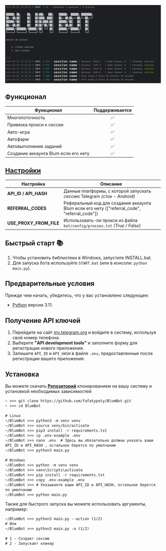 <img src="./.github/images/image.png" alt="">

## Функционал

| Функционал                           | Поддерживается |
|--------------------------------------|:--------------:|
| Многопоточность                      |       ✅        |
| Привязка прокси к сессии             |       ✅        |
| Авто-игра                            |       ✅        |
| Автофарм                             |       ✅        |
| Автовыполнение заданий               |       ✅        |
| Создание аккаунта Blum если его нету |       ✅        |

## [Настройки](./.env-example)

| Настройка               | Описание                                                                                          |
|-------------------------|---------------------------------------------------------------------------------------------------|
| **API_ID / API_HASH**   | Данные платформы, с которой запускать сессию Telegram _(сток - Android)_                          |
| **REFERRAL_CODES**      | Реферальный код для создания аккаунта Blum если его нету     (["referral_code", "referral_code"]) |
| **USE_PROXY_FROM_FILE** | Использовать-ли прокси из файла `bot/config/proxies.txt` _(True / False)_                         |

## Быстрый старт 📚

1. Чтобы установить библиотеки в Windows, запустите INSTALL.bat.
2. Для запуска бота используйте `START.bat` (или в консоли: `python main.py`).

## Предварительные условия

Прежде чем начать, убедитесь, что у вас установлено следующее:

- [Python](https://www.python.org/downloads/) версии 3.11.

## Получение API ключей

1. Перейдите на сайт [my.telegram.org](https://my.telegram.org) и войдите в систему, используя свой номер телефона.
2. Выберите **"API development tools"** и заполните форму для регистрации нового приложения.
3. Запишите `API_ID` и `API_HASH` в файле `.env`, предоставленные после регистрации вашего приложения.

## Установка

Вы можете скачать [**Репозиторий**](https://github.com/fafatypoty/BlumBot) клонированием на вашу систему и
установкой необходимых зависимостей:

```shell
~ >>> git clone https://github.com/fafatypoty/BlumBot.git
~ >>> cd BlumBot

# Linux
~/BlumBot >>> python3 -m venv venv
~/BlumBot >>> source venv/bin/activate
~/BlumBot >>> pip3 install -r requirements.txt
~/BlumBot >>> cp .env-example .env
~/BlumBot >>> nano .env  # Здесь вы обязательно должны указать ваши API_ID и API_HASH , остальное берется по умолчанию
~/BlumBot >>> python3 main.py

# Windows
~/BlumBot >>> python -m venv venv
~/BlumBot >>> venv\Scripts\activate
~/BlumBot >>> pip install -r requirements.txt
~/BlumBot >>> copy .env-example .env
~/BlumBot >>> # Указываете ваши API_ID и API_HASH, остальное берется по умолчанию
~/BlumBot >>> python main.py
```

Также для быстрого запуска вы можете использовать аргументы, например:

```shell
~/BlumBot >>> python3 main.py --action (1/2)
# Или
~/BlumBot >>> python3 main.py -a (1/2)

# 1 - Создает сессию
# 2 - Запускает кликер
```